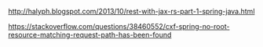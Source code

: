 http://halyph.blogspot.com/2013/10/rest-with-jax-rs-part-1-spring-java.html




https://stackoverflow.com/questions/38460552/cxf-spring-no-root-resource-matching-request-path-has-been-found